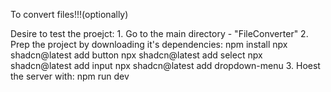 To convert files!!!(optionally)

Desire to test the proejct:
    1. Go to the main directory - "FileConverter"
    2. Prep the project by downloading it's dependencies:
        npm install
        npx shadcn@latest add button
        npx shadcn@latest add select
        npx shadcn@latest add input
        npx shadcn@latest add dropdown-menu
    3. Hoest the server with:
        npm run dev

